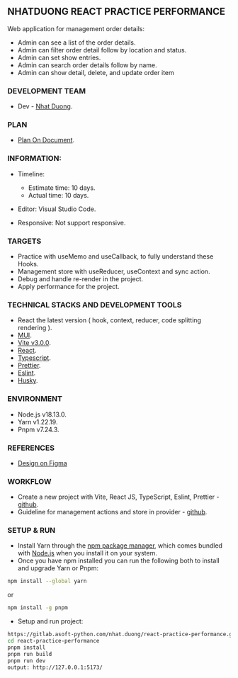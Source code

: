 ## NHATDUONG REACT PRACTICE PERFORMANCE

Web application for management order details:

- Admin can see a list of the order details.
- Admin can filter order detail follow by location and status.
- Admin can set show entries.
- Admin can search order details follow by name.
- Admin can show detail, delete, and update order item

### DEVELOPMENT TEAM

- Dev - [Nhat Duong](nhat.duong@asnet.com.vn).

### PLAN

- [Plan On Document](https://docs.google.com/document/d/18J_6qGJYc7gZDxXwAenU06EDve_uNOzvmSh3cGJRH2U/edit#).

### INFORMATION:

- Timeline:

  - Estimate time: 10 days.
  - Actual time: 10 days.

- Editor: Visual Studio Code.
- Responsive: Not support responsive.

### TARGETS

- Practice with useMemo and useCallback, to fully understand these Hooks.
- Management store with useReducer, useContext and sync action.
- Debug and handle re-render in the project.
- Apply performance for the project.

### TECHNICAL STACKS AND DEVELOPMENT TOOLS

- React the latest version ( hook, context, reducer, code splitting rendering ).
- [MUI](https://mui.com/).
- [Vite v3.0.0](https://vitejs.dev/guide/#scaffolding-your-first-vite-project).
- [React](https://reactjs.org/docs/introducing-jsx.html).
- [Typescript](https://www.typescriptlang.org/docs/handbook/react.html).
- [Prettier](https://prettier.io/).
- [Eslint](https://eslint.org/).
- [Husky](https://typicode.github.io/husky/#/).

### ENVIRONMENT

- Node.js v18.13.0.
- Yarn v1.22.19.
- Pnpm v7.24.3.

### REFERENCES

- [Design on Figma](https://www.figma.com/file/Jb6LgcSuZqxcayLq3L4LRq/react-practice?node-id=0%3A1&t=EmL10SFvGVtX968k-0)

### WORKFLOW

- Create a new project with Vite, React JS, TypeScript, Eslint, Prettier - [github](https://github.com/igdev116/vite-react-ts-eslint-prettier).
- Guideline for management actions and store in provider - [github](https://gist.github.com/ducpham-agilityio/a8a660c65e2e543e07a353151bdf359c).

### SETUP & RUN

- Install Yarn through the [npm package manager](https://www.npmjs.com/), which comes bundled with [Node.js](https://nodejs.org/en/) when you install it on your system.
- Once you have npm installed you can run the following both to install and upgrade Yarn or Pnpm:

```bash
npm install --global yarn
```

or

```bash
npm install -g pnpm
```

- Setup and run project:

```bash
https://gitlab.asoft-python.com/nhat.duong/react-practice-performance.git
cd react-practice-performance
pnpm install
pnpm run build
pnpm run dev
output: http://127.0.0.1:5173/
```
